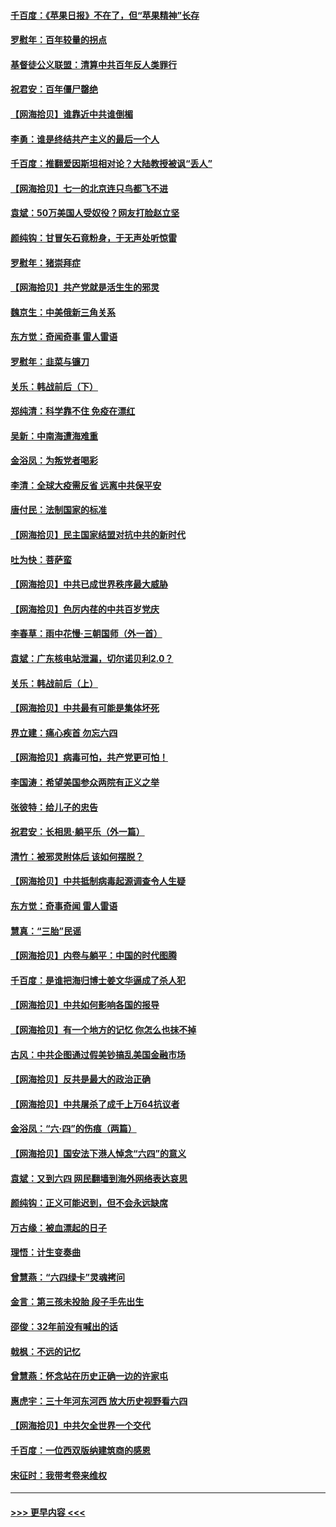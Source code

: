 #### [千百度：《苹果日报》不在了，但“苹果精神”长存](../pages/nsc993/n13046703.md?t=06260102) 
#### [罗慰年：百年较量的拐点](../pages/nsc993/n13046542.md?t=06260102) 
#### [基督徒公义联盟：清算中共百年反人类罪行](../pages/nsc993/n13046499.md?t=06260102) 
#### [祝君安：百年僵尸罄绝](../pages/nsc993/n13045595.md?t=06260102) 
#### [【网海拾贝】谁靠近中共谁倒楣](../pages/nsc993/n13044667.md?t=06260102) 
#### [李勇：谁是终结共产主义的最后一个人](../pages/nsc993/n13044397.md?t=06260102) 
#### [千百度：推翻爱因斯坦相对论？大陆教授被讽“丢人”](../pages/nsc993/n13043908.md?t=06260102) 
#### [【网海拾贝】七一的北京连只鸟都飞不进](../pages/nsc993/n13041377.md?t=06260102) 
#### [袁斌：50万美国人受奴役？网友打脸赵立坚](../pages/nsc993/n13041330.md?t=06260102) 
#### [颜纯钩：甘冒矢石竟粉身，于无声处听惊雷](../pages/nsc993/n13041140.md?t=06260102) 
#### [罗慰年：猪崇拜症](../pages/nsc993/n13041071.md?t=06260102) 
#### [【网海拾贝】共产党就是活生生的邪灵](../pages/nsc993/n13036627.md?t=06260102) 
#### [魏京生：中美俄新三角关系](../pages/nsc993/n13035986.md?t=06260102) 
#### [东方觉：奇闻奇事 雷人雷语](../pages/nsc993/n13035878.md?t=06260102) 
#### [罗慰年：韭菜与镰刀](../pages/nsc993/n13034374.md?t=06260102) 
#### [关乐：韩战前后（下）](../pages/nsc993/n13034113.md?t=06260102) 
#### [郑纯清：科学靠不住 免疫在漂红](../pages/nsc993/n13034093.md?t=06260102) 
#### [吴新：中南海遭海难重](../pages/nsc993/n13034084.md?t=06260102) 
#### [金浴凤：为叛党者喝彩](../pages/nsc993/n13034058.md?t=06260102) 
#### [李清：全球大疫需反省 远离中共保平安](../pages/nsc993/n13033784.md?t=06260102) 
#### [唐付民：法制国家的标准](../pages/nsc993/n13032944.md?t=06260102) 
#### [【网海拾贝】民主国家结盟对抗中共的新时代](../pages/nsc993/n13031717.md?t=06260102) 
#### [吐为快：菩萨蛮](../pages/nsc993/n13030033.md?t=06260102) 
#### [【网海拾贝】中共已成世界秩序最大威胁](../pages/nsc993/n13028138.md?t=06260102) 
#### [【网海拾贝】色厉内荏的中共百岁党庆](../pages/nsc993/n13025582.md?t=06260102) 
#### [李春草：雨中花慢‧三朝国师（外一首）](../pages/nsc993/n13025567.md?t=06260102) 
#### [袁斌：广东核电站泄漏，切尔诺贝利2.0？](../pages/nsc993/n13025475.md?t=06260102) 
#### [关乐：韩战前后（上）](../pages/nsc993/n13025387.md?t=06260102) 
#### [【网海拾贝】中共最有可能是集体坏死](../pages/nsc993/n13023101.md?t=06260102) 
#### [界立建：痛心疾首 勿忘六四](../pages/nsc993/n13022339.md?t=06260102) 
#### [【网海拾贝】病毒可怕，共产党更可怕！](../pages/nsc993/n13020728.md?t=06260102) 
#### [李国涛：希望美国参众两院有正义之举](../pages/nsc993/n13020674.md?t=06260102) 
#### [张彼特：给儿子的忠告](../pages/nsc993/n13018934.md?t=06260102) 
#### [祝君安：长相思‧躺平乐（外一篇）](../pages/nsc993/n13018923.md?t=06260102) 
#### [清竹：被邪灵附体后 该如何摆脱？](../pages/nsc993/n13018877.md?t=06260102) 
#### [【网海拾贝】中共抵制病毒起源调查令人生疑](../pages/nsc993/n13017785.md?t=06260102) 
#### [东方觉：奇事奇闻 雷人雷语](../pages/nsc993/n13017577.md?t=06260102) 
#### [慧真：“三胎”民谣](../pages/nsc993/n13017394.md?t=06260102) 
#### [【网海拾贝】内卷与躺平：中国的时代图腾](../pages/nsc993/n13016128.md?t=06260102) 
#### [千百度：是谁把海归博士姜文华逼成了杀人犯](../pages/nsc993/n13015218.md?t=06260102) 
#### [【网海拾贝】中共如何影响各国的报导](../pages/nsc993/n13012599.md?t=06260102) 
#### [【网海拾贝】有一个地方的记忆 你怎么也抹不掉](../pages/nsc993/n13009802.md?t=06260102) 
#### [古风：中共企图通过假美钞搞乱美国金融市场](../pages/nsc993/n13009626.md?t=06260102) 
#### [【网海拾贝】反共是最大的政治正确](../pages/nsc993/n13007051.md?t=06260102) 
#### [【网海拾贝】中共屠杀了成千上万64抗议者](../pages/nsc993/n13002713.md?t=06260102) 
#### [金浴凤：“六·四”的伤痕（两篇）](../pages/nsc993/n13001719.md?t=06260102) 
#### [【网海拾贝】国安法下港人悼念“六四”的意义](../pages/nsc993/n13001039.md?t=06260102) 
#### [袁斌：又到六四 网民翻墙到海外网络表达哀思](../pages/nsc993/n13000995.md?t=06260102) 
#### [颜纯钩：正义可能迟到，但不会永远缺席](../pages/nsc993/n13000920.md?t=06260102) 
#### [万古缘：被血漂起的日子](../pages/nsc993/n13000914.md?t=06260102) 
#### [理悟：计生变奏曲](../pages/nsc993/n13000414.md?t=06260102) 
#### [曾慧燕：“六四绿卡”灵魂拷问](../pages/nsc993/n13000277.md?t=06260102) 
#### [金言：第三孩未投胎 段子手先出生](../pages/nsc993/n13000215.md?t=06260102) 
#### [邵俊：32年前没有喊出的话](../pages/nsc993/n13000181.md?t=06260102) 
#### [戟枫：不远的记忆](../pages/nsc993/n13000121.md?t=06260102) 
#### [曾慧燕：怀念站在历史正确一边的许家屯](../pages/nsc993/n13000073.md?t=06260102) 
#### [惠虎宇：三十年河东河西 放大历史视野看六四](../pages/nsc993/n13000018.md?t=06260102) 
#### [【网海拾贝】中共欠全世界一个交代](../pages/nsc993/n12998706.md?t=06260102) 
#### [千百度：一位西双版纳建筑商的感恩](../pages/nsc993/n12998487.md?t=06260102) 
#### [宋征时：我带考卷来维权](../pages/nsc993/n12994088.md?t=06260102) 

----
#### [ >>> 更早内容 <<< ](../indexes/nsc993-earlier.md)

